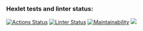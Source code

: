 ### Hexlet tests and linter status:
[![Actions Status](https://github.com/AlexanderKireev/java-project-78/workflows/hexlet-check/badge.svg)](https://github.com/AlexanderKireev/java-project-78/actions)
[![Linter Status](https://github.com/AlexanderKireev/java-project-78/workflows/Build/badge.svg)](https://github.com/AlexanderKireev/java-project-78/actions)
[![Maintainability](https://api.codeclimate.com/v1/badges/1f9c65208916beabe8a3/maintainability)](https://codeclimate.com/github/AlexanderKireev/java-project-78/maintainability)
<a href="https://codeclimate.com/github/AlexanderKireev/java-project-78/test_coverage"><img src="https://api.codeclimate.com/v1/badges/1f9c65208916beabe8a3/test_coverage" /></a>
